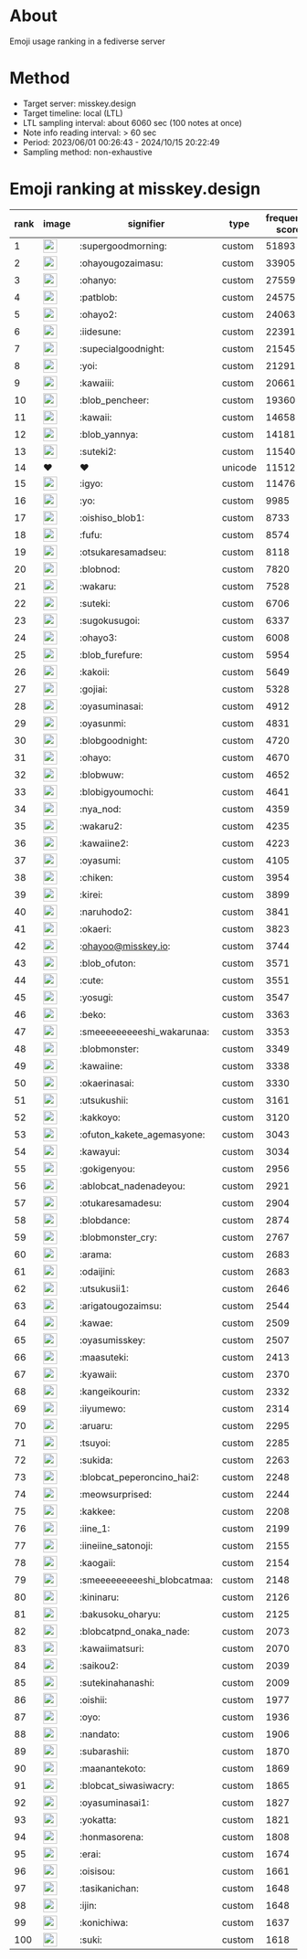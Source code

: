 # About
Emoji usage ranking in a fediverse server

# Method
- Target server: misskey.design
- Target timeline: local (LTL)
- LTL sampling interval: about 6060 sec (100 notes at once)
- Note info reading interval: > 60 sec
- Period: 2023/06/01 00:26:43 - 2024/10/15 20:22:49 
- Sampling method: non-exhaustive

# Emoji ranking at misskey.design

|rank|image|signifier|type|frequency score|
|----|----|----|----|----|
|1|<img height="24" src="https://misskey.design/emoji/supergoodmorning.webp">|:supergoodmorning:|custom|51893|
|2|<img height="24" src="https://misskey.design/emoji/ohayougozaimasu.webp">|:ohayougozaimasu:|custom|33905|
|3|<img height="24" src="https://misskey.design/emoji/ohanyo.webp">|:ohanyo:|custom|27559|
|4|<img height="24" src="https://misskey.design/emoji/patblob.webp">|:patblob:|custom|24575|
|5|<img height="24" src="https://misskey.design/emoji/ohayo2.webp">|:ohayo2:|custom|24063|
|6|<img height="24" src="https://misskey.design/emoji/iidesune.webp">|:iidesune:|custom|22391|
|7|<img height="24" src="https://misskey.design/emoji/supecialgoodnight.webp">|:supecialgoodnight:|custom|21545|
|8|<img height="24" src="https://misskey.design/emoji/yoi.webp">|:yoi:|custom|21291|
|9|<img height="24" src="https://misskey.design/emoji/kawaiii.webp">|:kawaiii:|custom|20661|
|10|<img height="24" src="https://misskey.design/emoji/blob_pencheer.webp">|:blob_pencheer:|custom|19360|
|11|<img height="24" src="https://misskey.design/emoji/kawaii.webp">|:kawaii:|custom|14658|
|12|<img height="24" src="https://misskey.design/emoji/blob_yannya.webp">|:blob_yannya:|custom|14181|
|13|<img height="24" src="https://misskey.design/emoji/suteki2.webp">|:suteki2:|custom|11540|
|14|❤|❤|unicode|11512|
|15|<img height="24" src="https://misskey.design/emoji/igyo.webp">|:igyo:|custom|11476|
|16|<img height="24" src="https://misskey.design/emoji/yo.webp">|:yo:|custom|9985|
|17|<img height="24" src="https://misskey.design/emoji/oishiso_blob1.webp">|:oishiso_blob1:|custom|8733|
|18|<img height="24" src="https://misskey.design/emoji/fufu.webp">|:fufu:|custom|8574|
|19|<img height="24" src="https://misskey.design/emoji/otsukaresamadseu.webp">|:otsukaresamadseu:|custom|8118|
|20|<img height="24" src="https://misskey.design/emoji/blobnod.webp">|:blobnod:|custom|7820|
|21|<img height="24" src="https://misskey.design/emoji/wakaru.webp">|:wakaru:|custom|7528|
|22|<img height="24" src="https://misskey.design/emoji/suteki.webp">|:suteki:|custom|6706|
|23|<img height="24" src="https://misskey.design/emoji/sugokusugoi.webp">|:sugokusugoi:|custom|6337|
|24|<img height="24" src="https://misskey.design/emoji/ohayo3.webp">|:ohayo3:|custom|6008|
|25|<img height="24" src="https://misskey.design/emoji/blob_furefure.webp">|:blob_furefure:|custom|5954|
|26|<img height="24" src="https://misskey.design/emoji/kakoii.webp">|:kakoii:|custom|5649|
|27|<img height="24" src="https://misskey.design/emoji/gojiai.webp">|:gojiai:|custom|5328|
|28|<img height="24" src="https://misskey.design/emoji/oyasuminasai.webp">|:oyasuminasai:|custom|4912|
|29|<img height="24" src="https://misskey.design/emoji/oyasunmi.webp">|:oyasunmi:|custom|4831|
|30|<img height="24" src="https://misskey.design/emoji/blobgoodnight.webp">|:blobgoodnight:|custom|4720|
|31|<img height="24" src="https://misskey.design/emoji/ohayo.webp">|:ohayo:|custom|4670|
|32|<img height="24" src="https://misskey.design/emoji/blobwuw.webp">|:blobwuw:|custom|4652|
|33|<img height="24" src="https://misskey.design/emoji/blobigyoumochi.webp">|:blobigyoumochi:|custom|4641|
|34|<img height="24" src="https://misskey.design/emoji/nya_nod.webp">|:nya_nod:|custom|4359|
|35|<img height="24" src="https://misskey.design/emoji/wakaru2.webp">|:wakaru2:|custom|4235|
|36|<img height="24" src="https://misskey.design/emoji/kawaiine2.webp">|:kawaiine2:|custom|4223|
|37|<img height="24" src="https://misskey.design/emoji/oyasumi.webp">|:oyasumi:|custom|4105|
|38|<img height="24" src="https://misskey.design/emoji/chiken.webp">|:chiken:|custom|3954|
|39|<img height="24" src="https://misskey.design/emoji/kirei.webp">|:kirei:|custom|3899|
|40|<img height="24" src="https://misskey.design/emoji/naruhodo2.webp">|:naruhodo2:|custom|3841|
|41|<img height="24" src="https://misskey.design/emoji/okaeri.webp">|:okaeri:|custom|3823|
|42|<img height="24" src="https://misskey.design/emoji/ohayoo.webp">|:ohayoo@misskey.io:|custom|3744|
|43|<img height="24" src="https://misskey.design/emoji/blob_ofuton.webp">|:blob_ofuton:|custom|3571|
|44|<img height="24" src="https://misskey.design/emoji/cute.webp">|:cute:|custom|3551|
|45|<img height="24" src="https://misskey.design/emoji/yosugi.webp">|:yosugi:|custom|3547|
|46|<img height="24" src="https://misskey.design/emoji/beko.webp">|:beko:|custom|3363|
|47|<img height="24" src="https://misskey.design/emoji/smeeeeeeeeeshi_wakarunaa.webp">|:smeeeeeeeeeshi_wakarunaa:|custom|3353|
|48|<img height="24" src="https://misskey.design/emoji/blobmonster.webp">|:blobmonster:|custom|3349|
|49|<img height="24" src="https://misskey.design/emoji/kawaiine.webp">|:kawaiine:|custom|3338|
|50|<img height="24" src="https://misskey.design/emoji/okaerinasai.webp">|:okaerinasai:|custom|3330|
|51|<img height="24" src="https://misskey.design/emoji/utsukushii.webp">|:utsukushii:|custom|3161|
|52|<img height="24" src="https://misskey.design/emoji/kakkoyo.webp">|:kakkoyo:|custom|3120|
|53|<img height="24" src="https://misskey.design/emoji/ofuton_kakete_agemasyone.webp">|:ofuton_kakete_agemasyone:|custom|3043|
|54|<img height="24" src="https://misskey.design/emoji/kawayui.webp">|:kawayui:|custom|3034|
|55|<img height="24" src="https://misskey.design/emoji/gokigenyou.webp">|:gokigenyou:|custom|2956|
|56|<img height="24" src="https://misskey.design/emoji/ablobcat_nadenadeyou.webp">|:ablobcat_nadenadeyou:|custom|2921|
|57|<img height="24" src="https://misskey.design/emoji/otukaresamadesu.webp">|:otukaresamadesu:|custom|2904|
|58|<img height="24" src="https://misskey.design/emoji/blobdance.webp">|:blobdance:|custom|2874|
|59|<img height="24" src="https://misskey.design/emoji/blobmonster_cry.webp">|:blobmonster_cry:|custom|2767|
|60|<img height="24" src="https://misskey.design/emoji/arama.webp">|:arama:|custom|2683|
|61|<img height="24" src="https://misskey.design/emoji/odaijini.webp">|:odaijini:|custom|2683|
|62|<img height="24" src="https://misskey.design/emoji/utsukusii1.webp">|:utsukusii1:|custom|2646|
|63|<img height="24" src="https://misskey.design/emoji/arigatougozaimsu.webp">|:arigatougozaimsu:|custom|2544|
|64|<img height="24" src="https://misskey.design/emoji/kawae.webp">|:kawae:|custom|2509|
|65|<img height="24" src="https://misskey.design/emoji/oyasumisskey.webp">|:oyasumisskey:|custom|2507|
|66|<img height="24" src="https://misskey.design/emoji/maasuteki.webp">|:maasuteki:|custom|2413|
|67|<img height="24" src="https://misskey.design/emoji/kyawaii.webp">|:kyawaii:|custom|2370|
|68|<img height="24" src="https://misskey.design/emoji/kangeikourin.webp">|:kangeikourin:|custom|2332|
|69|<img height="24" src="https://misskey.design/emoji/iiyumewo.webp">|:iiyumewo:|custom|2314|
|70|<img height="24" src="https://misskey.design/emoji/aruaru.webp">|:aruaru:|custom|2295|
|71|<img height="24" src="https://misskey.design/emoji/tsuyoi.webp">|:tsuyoi:|custom|2285|
|72|<img height="24" src="https://misskey.design/emoji/sukida.webp">|:sukida:|custom|2263|
|73|<img height="24" src="https://misskey.design/emoji/blobcat_peperoncino_hai2.webp">|:blobcat_peperoncino_hai2:|custom|2248|
|74|<img height="24" src="https://misskey.design/emoji/meowsurprised.webp">|:meowsurprised:|custom|2244|
|75|<img height="24" src="https://misskey.design/emoji/kakkee.webp">|:kakkee:|custom|2208|
|76|<img height="24" src="https://misskey.design/emoji/iine_1.webp">|:iine_1:|custom|2199|
|77|<img height="24" src="https://misskey.design/emoji/iineiine_satonoji.webp">|:iineiine_satonoji:|custom|2155|
|78|<img height="24" src="https://misskey.design/emoji/kaogaii.webp">|:kaogaii:|custom|2154|
|79|<img height="24" src="https://misskey.design/emoji/smeeeeeeeeeshi_blobcatmaa.webp">|:smeeeeeeeeeshi_blobcatmaa:|custom|2148|
|80|<img height="24" src="https://misskey.design/emoji/kininaru.webp">|:kininaru:|custom|2126|
|81|<img height="24" src="https://misskey.design/emoji/bakusoku_oharyu.webp">|:bakusoku_oharyu:|custom|2125|
|82|<img height="24" src="https://misskey.design/emoji/blobcatpnd_onaka_nade.webp">|:blobcatpnd_onaka_nade:|custom|2073|
|83|<img height="24" src="https://misskey.design/emoji/kawaiimatsuri.webp">|:kawaiimatsuri:|custom|2070|
|84|<img height="24" src="https://misskey.design/emoji/saikou2.webp">|:saikou2:|custom|2039|
|85|<img height="24" src="https://misskey.design/emoji/sutekinahanashi.webp">|:sutekinahanashi:|custom|2009|
|86|<img height="24" src="https://misskey.design/emoji/oishii.webp">|:oishii:|custom|1977|
|87|<img height="24" src="https://misskey.design/emoji/oyo.webp">|:oyo:|custom|1936|
|88|<img height="24" src="https://misskey.design/emoji/nandato.webp">|:nandato:|custom|1906|
|89|<img height="24" src="https://misskey.design/emoji/subarashii.webp">|:subarashii:|custom|1870|
|90|<img height="24" src="https://misskey.design/emoji/maanantekoto.webp">|:maanantekoto:|custom|1869|
|91|<img height="24" src="https://misskey.design/emoji/blobcat_siwasiwacry.webp">|:blobcat_siwasiwacry:|custom|1865|
|92|<img height="24" src="https://misskey.design/emoji/oyasuminasai1.webp">|:oyasuminasai1:|custom|1827|
|93|<img height="24" src="https://misskey.design/emoji/yokatta.webp">|:yokatta:|custom|1821|
|94|<img height="24" src="https://misskey.design/emoji/honmasorena.webp">|:honmasorena:|custom|1808|
|95|<img height="24" src="https://misskey.design/emoji/erai.webp">|:erai:|custom|1674|
|96|<img height="24" src="https://misskey.design/emoji/oisisou.webp">|:oisisou:|custom|1661|
|97|<img height="24" src="https://misskey.design/emoji/tasikanichan.webp">|:tasikanichan:|custom|1648|
|98|<img height="24" src="https://misskey.design/emoji/ijin.webp">|:ijin:|custom|1648|
|99|<img height="24" src="https://misskey.design/emoji/konichiwa.webp">|:konichiwa:|custom|1637|
|100|<img height="24" src="https://misskey.design/emoji/suki.webp">|:suki:|custom|1618|
